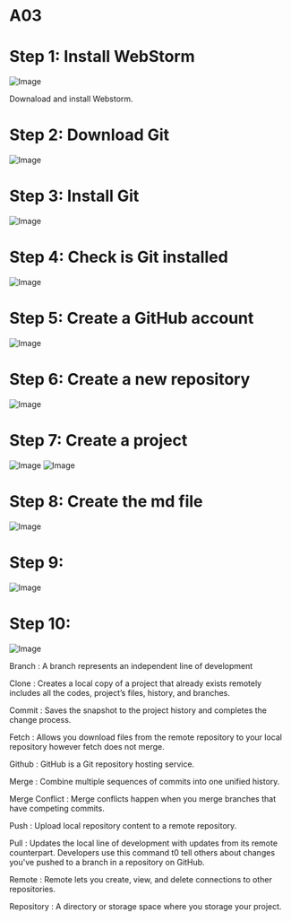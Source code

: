 # A03

# Step 1: Install WebStorm 

![Image](https://github.com/bt2626/A03/blob/master/webstrom.jpg)

Downaload and install Webstorm.

# Step 2: Download Git

![Image](https://github.com/bt2626/A03/blob/master/git.jpg)

# Step 3: Install Git

![Image](https://github.com/bt2626/A03/blob/master/install%20page.jpg)

# Step 4: Check is Git installed 

![Image](https://github.com/bt2626/A03/blob/master/terminal.jpg)

# Step 5: Create a GitHub account

![Image](https://github.com/bt2626/A03/blob/master/create%20acc.jpg)

# Step 6: Create a new repository

![Image](https://github.com/bt2626/A03/blob/master/repository.jpg)

# Step 7: Create a project

![Image](https://github.com/bt2626/A03/blob/master/Welcome%20page.jpg)
![Image](https://github.com/bt2626/A03/blob/master/project.jpg)

# Step 8: Create the md file

![Image](https://github.com/bt2626/A03/blob/master/create%20md.jpg)

# Step 9: 

![Image](https://github.com/bt2626/A03/blob/master/github.jpg)

# Step 10:

![Image](https://github.com/bt2626/A03/blob/master/github%20rep.jpg)








Branch :  A branch represents an independent line of development

Clone :  Creates a local copy of a project that already exists remotely includes all the codes, project’s files, history, and branches.

Commit :  Saves the snapshot to the project history and completes the change process.

Fetch :  Allows you download files from the remote repository to your local repository however fetch does not merge.

Github : GitHub is a Git repository hosting service.

Merge : Combine multiple sequences of commits into one unified history. 

Merge Conflict :  Merge conflicts happen when you merge branches that have competing commits.

Push : Upload local repository content to a remote repository. 

Pull :  Updates the local line of development with updates from its remote counterpart. Developers use this command t0 tell others about changes you've pushed to a branch in a repository on GitHub.

Remote : Remote lets you create, view, and delete connections to other repositories.

Repository :  A directory or storage space where you storage your project.

